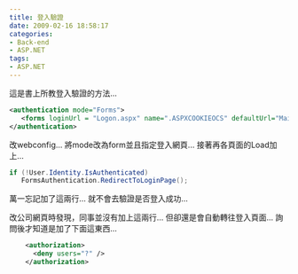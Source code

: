 ```yaml
---
title: 登入驗證
date: 2009-02-16 18:58:17
categories:
- Back-end
- ASP.NET
tags:
- ASP.NET
---
```

這是書上所教登入驗證的方法...

``` xml
<authentication mode="Forms">
   <forms loginUrl = "Logon.aspx" name=".ASPXCOOKIEOCS" defaultUrl="Main.aspx"/>
</authentication>
```

改webconfig...
將mode改為form並且指定登入網頁...
接著再各頁面的Load加上...

``` csharp
if (!User.Identity.IsAuthenticated)
   FormsAuthentication.RedirectToLoginPage();
```

萬一忘記加了這兩行...
就不會去驗證是否登入成功...

改公司網頁時發現，同事並沒有加上這兩行...
但卻還是會自動轉往登入頁面...
詢問後才知道是加了下面這東西...

``` xml
    <authorization>
      <deny users="?" />
    </authorization>
```